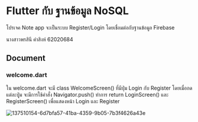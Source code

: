 # Flutter กับ ฐานข้อมูล NoSQL
โปรเจค Note app จะเป็นระบบ Register/Login โดยเชื่อมต่อกับฐานข้อมูล Firebase

นางสาวพรสินี คำสิงห์ 62020684

## Document
### welcome.dart
ใน welcome.dart จะมี class WelcomeScreen() ที่มีปุ่ม Login กับ Register
โดยเมื่อกดแต่ละปุุ่ม จะมีการใช้คำสั่ง Navigator.push() ทำการ return LoginScreen() และ RegisterScreen() 
เพื่อแสดงหน้า Login และ Register

![137510154-6d7bfa57-41ba-4359-9b05-7b3f4626a43e](https://user-images.githubusercontent.com/92643835/137597043-d8f3b26e-1750-4f77-b5f7-c74ed1ff0338.png)

